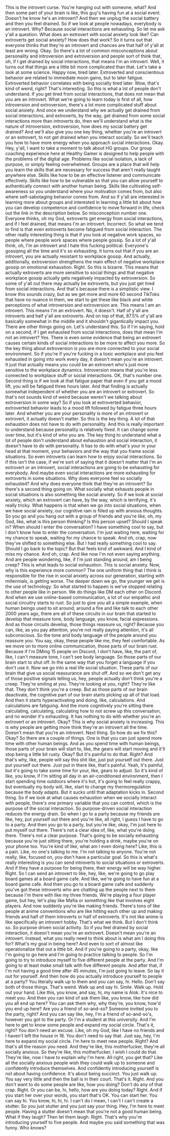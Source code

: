  This is the introvert curse. You're hanging out with someone, what? And then some part of your brain is like, this guy's having fun at a social event. Doesn't he know he's an introvert? And then we unplug the social battery and then you feel drained. So if we look at people nowadays, everybody is an introvert. Why? Because social interactions are exhausting. So let me ask y'all a question. What does an extrovert with social anxiety look like? Can extroverts get social anxiety? How does that work? So it turns out that everyone thinks that they're an introvert and chances are that half of y'all at least are wrong. Okay. So there's a lot of common misconceptions about personality and introversion and extroversion and people sort of think that, oh, if I get drained by social interactions, that means I'm an introvert. Well, it turns out that things are a little bit more complicated than that. Let's take a look at some science. Happy now, tired later. Extroverted and conscientious behavior are related to immediate moon gains, but to later fatigue. Extroverted behavior correlates with being socially tired later. Wow, that's kind of weird, right? That's interesting. So this is what a lot of people don't understand. If you get tired from social interactions, that does not mean that you are an introvert. What we're going to learn today is first of all, how introversion and extroversion, there's a lot more complicated stuff about social anxiety. And once we understand why we actually get drained from social interactions, and extroverts, by the way, get drained from some social interactions more than introverts do, then we'll understand what is the nature of introversion, extroversion, how does my social battery get drained? And we'll also give you one key thing, whether you're an introvert or an extrovert, to not get drained when you interact socially. So we'll teach you how to have more energy when you approach social interactions. Okay. Hey, y'all, I want to take a moment to talk about HG groups. Our group coaching experience here at Healthy Gamer is designed to help people with the problems of the digital age. Problems like social isolation, a lack of purpose, or simply feeling overwhelmed. Groups are a place that will help you learn the skills that are necessary for success that aren't really taught anywhere else. Skills like how to be an effective listener and communicate effectively. Skills like how to be vulnerable so that you can allow yourself to authentically connect with another human being. Skills like cultivating self-awareness so you understand where your motivation comes from, but also where self-sabotaging behavior comes from. And so if y'all are interested in learning more about groups and interested in learning a little bit about how you can develop competence and confidence to move forward in life, check out the link in the description below. So misconception number one. Everyone thinks, oh my God, extroverts get energy from social interactions, and if I feel drained, that means I'm an introvert. Incorrect. So what we tend to find is that even extroverts become fatigued from social interaction. The other really interesting thing is that if you look at negative work spaces, so people where people work spaces where people gossip. So a lot of y'all think, oh, I'm an introvert and I hate this fucking political. Everyone's gossiping all the time and it's so exhausting. It turns out that if you are an introvert, you are actually resistant to workplace gossip. And actually, additionally, extroversion strengthens the main effect of negative workplace gossip on emotional exhaustion. Right. So this is bizarre. This means that actually extroverts are more sensitive to social things and that negative workplace gossip actually gets negatively impacted by extroversion. So some of y'all out there may actually be extroverts, but you just get tired from social interactions. And that's because there is a simplistic view. I know this sounds crazy, but as we get more and more 60 second TikToks that have no nuance in them, we start to get these like black and white perceptions of what introversion and extroversion are. This means I am an introvert. This means I'm an extrovert. No, it doesn't. Half of y'all are introverts and half y'all are extroverts. And on top of that, 87.5% of y'all are basically somewhat in the middle and it shouldn't gigantically impact you. There are other things going on. Let's understand this. So if I'm saying, hold on a second, if I get exhausted from social interactions, does that mean I'm not an introvert? Yes. There is even some evidence that being an extrovert causes certain kinds of social interactions to be more to affect you more. So the key thing about extroversion is you are more connected to your social environment. So if you're if you're fucking in a toxic workplace and you feel exhausted in going into work every day, it doesn't mean you're an introvert. It just that actually means you could be an extrovert who's just more sensitive to the workplace dynamics. Introversion means that you're less connected to workplace stuff or social interactions. OK, that's number one. Second thing is if we look at that fatigue paper that even if you get a mood lift, you will be fatigued three hours later. And that finding is actually somewhat independent of whether you are an introvert or extrovert. So that's not sounds kind of weird because weren't we talking about extroversion in some way? So if you look at extroverted behavior, extroverted behavior leads to a mood lift followed by fatigue three hours later. And whether you are your personality is more of an introvert or extrovert, it actually doesn't matter. So this is the key thing. A lot of that exhaustion does not have to do with personality. And this is really important to understand because personality is relatively fixed. It can change some over time, but it's kind of who you are. The key thing to understand what a lot of people don't understand about exhaustion and social interaction, it doesn't have to do with personality. It has to do with what's your in your head at that moment, your behaviors and the way that you frame social situations. So even introverts can learn how to enjoy social interactions. So if this isn't the case, if we're sort of saying that it doesn't matter that I'm an extrovert or an introvert, social interactions are going to be exhausting for everybody. And maybe even social interactions are more exhausting for extroverts in some situations. Why does everyone feel so socially exhausted? And why does everyone think that they're an introvert? So there's a second thing going on. What socially what exhausts people in social situations is also something like social anxiety. So if we look at social anxiety, which an extrovert can have, by the way, which is terrifying, it's really tricky. What happens is that when we go into social situations, when we have social anxiety, our cognitive ram is filled up with anxious thoughts. So you go and you hang out with a group of friends and you're like, oh, my God, like, what is this person thinking? Is this person upset? Should I speak in? When should I enter the conversation? I have something cool to say, but I don't know how to enter the conversation. I'm just waiting here, waiting for my chance to speak, waiting for my chance to speak. And oh, crap, now they've shifted to something else. But I had really something cool to say. Should I go back to the topic? But that feels kind of awkward. And I kind of miss my chance. And oh, crap. And like now I'm not even saying anything. And are people wondering, like, if I'm just standing around, am I being creep? This is what leads to social exhaustion. This is social anxiety. Now, why is this experience more common? The one uniform thing that I think is responsible for the rise in social anxiety across our generation, starting with millennials, is getting worse. The deeper down we go, the younger we get is the use of technology. So what started to happen is we've stopped relating to other people like in person. We do things like DM each other on Discord. And when we use online-based communication, a lot of our empathic and social circuitry starts to rust. So just to give you all a simple example, when human beings used to sit around, around a fire and like talk to each other 2000 years ago, there are all of these circuits in our brain that started to develop that measure tone, body language, you know, facial expressions. And as those circuits develop, those things reassure us, right? Because you can, like, as you pay attention, you're not really paying attention, it's all subconscious. So the tone and body language of the people around you reassure you. You say, okay, these people like me, they feel comfortable. As we move on to more online communication, those parts of our brain rust. Because if I'm DMing 15 people on Discord, I don't have, like, the part of, like, I can't measure tone, I can't see body language. So those parts of our brain start to shut off. In the same way that you forget a language if you don't use it. Now we go into a real life social situation. These parts of our brain that give us social reassurance are shut off. And so we don't get any of those positive signals telling us, hey, people actually don't think you're a creep. They're smiling at you. They're looking at you, right? They're like that. They don't think you're a creep. But as those parts of our brain deactivate, the cognitive part of our brain starts picking up all of that load. And then it starts hyperactivating and doing, like, calculations. And calculations are fatiguing. And the more cognitively you're sitting there calculating, calculating, calculating how to not screw up this conversation, and no wonder it's exhausting. It has nothing to do with whether you're an extrovert or an introvert. Okay? This is why social anxiety is increasing. This is why people are getting more think they're an introvert all the time. Doesn't mean that you're an introvert. Next thing. So how do we fix this? Okay? So there are a couple of things. One is that you can just spend more time with other human beings. And as you spend time with human beings, those parts of your brain will start to, like, the gears will start moving and it'll stop being a little bit rusty. Okay? But it's painful to do that. Right? And that's why, like, people will say this shit like, just put yourself out there. Just put yourself out there. Just put in there like, that's painful. Yeah, it's painful, but it's going to take some time for your, like, gears to adjust. So it's kind of like, you know, if I'm sitting all day in an air-conditioned environment, then I start spending time outdoors where it's hot, it's going to feel really crappy, but eventually my body will, like, start to change my thermoregulation because the body adapts. But it sucks until that adaptation kicks in. Second thing. So if we look at what causes exhaustion when we socially interact with people, there's one primary variable that you can control, which is the purpose of the social interaction. So purpose-driven social interaction reduces the energy drain. So when I go to a party because my friends are like, hey, put yourself out there and you're like, all right, I guess I have to go to a party. And then you go to a party, but you're like, okay, I'm just here to put myself out there. There's not a clear idea of, like, what you're doing there. There's not a clear purpose. That's going to be socially exhausting because you're just sitting there, you're holding a drink, maybe you're on your phone too. You're kind of like, what am I even doing here? Like, this is a pain. Like, no one's talking to me. I'm not talking to anyone. You're not really, like, focused on, you don't have a particular goal. So this is what's really interesting is you can send introverts to social situations or extroverts. And if they have a purpose for being there, their energy will be way higher. Right. So I can send an introvert to like, hey, like, we're going to go play board games at a board game cafe. And like, we're going to have fun at a board game cafe. And then you go to a board game cafe and suddenly you've got these introverts who are chatting up the people next to them because I'm there with like my three friends. We're playing a four player game, but hey, let's play like Mafia or something like that involves eight players. And now suddenly you're like making friends. There's tons of like people at anime conventions who are like hitting each other up and making friends and half of them introverts or half of extroverts. It's not like anime is like specifically an introvert hobby. That's what we think. But I don't think so. So purpose driven social activity. So if you feel drained by social interaction, it doesn't mean you're an extrovert. Doesn't mean you're an introvert. Instead, what you really need to think about is what am I doing this for? What's my goal in being here? And even to sort of almost like operationalize that out a little bit. And if you're going to a party, okay, like I'm going to go here and I'm going to practice talking to people. So I'm going to try to introduce myself to five different people at the party. And I'm going to at least make small talk with five different people. And after that, if I'm not having a good time after 45 minutes, I'm just going to leave. So lay it out for yourself. And then how do you actually introduce yourself to people at a party? You literally walk up to them and you can say, hi. Hello. Don't say both of those things. That's weird. Walk up and say hi. Smile. Walk up. Hold out your hand. Like this, you know, and say, hi, my name is Alok. It's nice to meet you. And then you can kind of ask them like, you know, like how did you all end up here? You can ask them why, why they're, you know, how'd you end up here? Are you a friend of so-and-so? Someone invited you to the party, right? And you can say like, hey, I'm a friend of so-and-so's, however you got to the party. Or I'm a student at this university. And I'm here to get to know some people and expand my social circle. That's it, right? You don't need an excuse. Like, oh my God, like I have no friends and I haven't left the house in 18. You don't need to say that. Just say, hey, I'm here to expand my social circle. I'm here to meet new people. Right? And that's all the reason you need. And they're like, this motherfucker, they're all socially anxious. So they're like, this motherfucker, I wish I could do that. They're like, now I have to explain why I'm here. All right, you get that? Like all the socially anxious people wish they could walk up to someone and confidently introduce themselves. And confidently introducing yourself is not about having confidence. It's about being succinct. You just walk up. You say very little and then the ball is in their court. That's it. Right. And you don't want to do some people are like, how you doing? Don't do any of that crap. Right. Or you can be, hi, hello, how are you doing today? Right. And if you start her over your words, you start that's OK. You can start her. You can say hi. You know, hi, hi, hi. I can't do I mean, I can't I can't create a stutter. So you just stutter and you just say your thing. Hey, I'm here to meet people. Having a stutter doesn't mean that you're not a good human being. What if they laugh? Then let them laugh. Right. That's why you're introducing yourself to five people. And maybe you said something that was funny. Who knows?